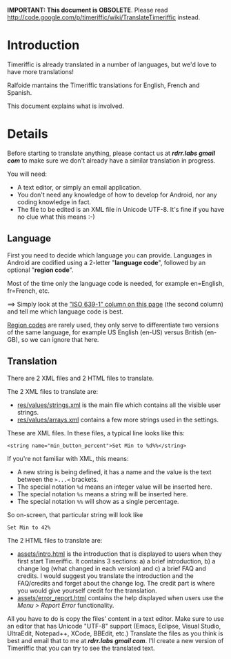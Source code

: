 **IMPORTANT: This document is OBSOLETE**. Please read http://code.google.com/p/timeriffic/wiki/TranslateTimeriffic instead.

# Introduction #

Timeriffic is already translated in a number of languages, but we'd love to have more translations!

Ralfoide mantains the Timeriffic translations for English, French and Spanish.


This document explains what is involved.

# Details #

Before starting to translate anything, please contact us at
_**rdrr.labs gmail com**_ to make sure we don't already have a similar translation in progress.

You will need:
  * A text editor, or simply an email application.
  * You don't need any knowledge of how to develop for Android, nor any coding knowledge in fact.
  * The file to be edited is an XML file in Unicode UTF-8. It's fine if you have no clue what this means :-)

## Language ##

First you need to decide which language you can provide.
Languages in Android are codified using a 2-letter "**language code**", followed by an optional "**region code**".

Most of the time only the language code is needed, for example en=English, fr=French, etc.

==> Simply look at the
["ISO 639-1" column on this page](http://www.loc.gov/standards/iso639-2/php/code_list.php)
(the second column) and tell me which language code is best.

[Region codes](http://www.iso.org/iso/country_codes/iso_3166_code_lists/english_country_names_and_code_elements.htm) are rarely used, they only serve to differentiate two versions of the same language, for example US English (en-US) versus British (en-GB), so we can ignore that here.

## Translation ##

There are 2 XML files and 2 HTML files to translate.

The 2 XML files to translate are:
  * [res/values/strings.xml](http://code.google.com/p/autosettings/source/browse/trunk/AutoSettings/res/values/strings.xml) is the main file which contains all the visible user strings.
  * [res/values/arrays.xml](http://code.google.com/p/autosettings/source/browse/trunk/AutoSettings/res/values/arrays.xml) contains a few more strings used in the settings.

These are XML files. In these files, a typical line looks like this:
```
<string name="min_button_percent">Set Min to %d%%</string>
```

If you're not familiar with XML, this means:
  * A new string is being defined, it has a name and the value is the text between the `>...<` brackets.
  * The special notation `%d` means an integer value will be inserted here.
  * The special notation `%s` means a string will be inserted here.
  * The special notation `%%` will show as a single percentage.

So on-screen, that particular string will look like
```
Set Min to 42%
```


The 2 HTML files to translate are:
  * [assets/intro.html](http://code.google.com/p/autosettings/source/browse/trunk/AutoSettings/assets/intro.html) is the introduction that is displayed to users when they first start Timeriffic. It contains 3 sections: a) a brief introduction, b) a change log (what changed in each version) and c) a brief FAQ and credits. I would suggest you translate the introduction and the FAQ/credits and forget about the change log. The credit part is where you would give yourself credit for the translation.
  * [assets/error\_report.html](http://code.google.com/p/autosettings/source/browse/trunk/AutoSettings/assets/error_report.html) contains the help displayed when users use the _Menu > Report Error_ functionality.

All you have to do is copy the files' content in a text editor. Make sure to use an editor that has Unicode "UTF-8" support (Emacs, Eclipse, Visual Studio, UltraEdit, Notepad++, XCode, BBEdit, etc.) Translate the files as you think is best and email that to me at _**rdrr.labs gmail com**_. I'll create a new version of Timeriffic that you can try to see the translated text.